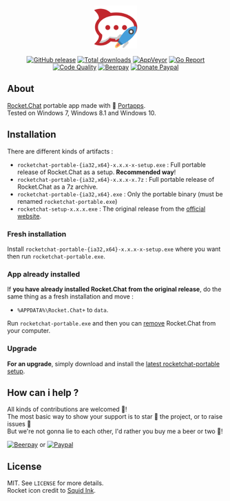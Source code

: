 <p align="center"><a href="https://github.com/portapps/rocketchat-portable" target="_blank"><img width="100" src="https://github.com/portapps/rocketchat-portable/blob/master/res/papp.png"></a></p>

<p align="center">
  <a href="https://github.com/portapps/rocketchat-portable/releases/latest"><img src="https://img.shields.io/github/release/portapps/rocketchat-portable.svg?style=flat-square" alt="GitHub release"></a>
  <a href="https://github.com/portapps/rocketchat-portable/releases/latest"><img src="https://img.shields.io/github/downloads/portapps/rocketchat-portable/total.svg?style=flat-square" alt="Total downloads"></a>
  <a href="https://ci.appveyor.com/project/crazy-max/rocketchat-portable"><img src="https://img.shields.io/appveyor/ci/crazy-max/rocketchat-portable.svg?style=flat-square" alt="AppVeyor"></a>
  <a href="https://goreportcard.com/report/github.com/portapps/rocketchat-portable"><img src="https://goreportcard.com/badge/github.com/portapps/rocketchat-portable?style=flat-square" alt="Go Report"></a>
  <a href="https://www.codacy.com/app/crazy-max/rocketchat-portable"><img src="https://img.shields.io/codacy/grade/8fa6391e00fc4a7e9eb1b1108d5655a2.svg?style=flat-square" alt="Code Quality"></a>
  <a href="https://beerpay.io/portapps/portapps"><img src="https://img.shields.io/beerpay/portapps/portapps.svg?style=flat-square" alt="Beerpay"></a>
  <a href="https://www.paypal.com/cgi-bin/webscr?cmd=_s-xclick&hosted_button_id=WQD7AQGPDEPSG"><img src="https://img.shields.io/badge/donate-paypal-7057ff.svg?style=flat-square" alt="Donate Paypal"></a>
</p>

## About

[Rocket.Chat](https://rocket.chat/) portable app made with 🚀 [Portapps](https://github.com/portapps).<br />
Tested on Windows 7, Windows 8.1 and Windows 10.

## Installation

There are different kinds of artifacts :

* `rocketchat-portable-{ia32,x64}-x.x.x-x-setup.exe` : Full portable release of Rocket.Chat as a setup. **Recommended way**!
* `rocketchat-portable-{ia32,x64}-x.x.x-x.7z` : Full portable release of Rocket.Chat as a 7z archive.
* `rocketchat-portable-{ia32,x64}.exe` : Only the portable binary (must be renamed `rocketchat-portable.exe`)
* `rocketchat-setup-x.x.x.exe` : The original release from the [official website](https://rocket.chat/download).

### Fresh installation

Install `rocketchat-portable-{ia32,x64}-x.x.x-x-setup.exe` where you want then run `rocketchat-portable.exe`.

### App already installed

If **you have already installed Rocket.Chat from the original release**, do the same thing as a fresh installation and move :

* `%APPDATA%\Rocket.Chat+` to `data`.

Run `rocketchat-portable.exe` and then you can [remove](https://support.microsoft.com/en-us/instantanswers/ce7ba88b-4e95-4354-b807-35732db36c4d/repair-or-remove-programs) Rocket.Chat from your computer.

### Upgrade

**For an upgrade**, simply download and install the [latest rocketchat-portable setup](https://github.com/portapps/rocketchat-portable/releases/latest).

## How can i help ?

All kinds of contributions are welcomed :raised_hands:!<br />
The most basic way to show your support is to star :star2: the project, or to raise issues :speech_balloon:<br />
But we're not gonna lie to each other, I'd rather you buy me a beer or two :beers:!

[![Beerpay](https://beerpay.io/portapps/portapps/badge.svg?style=beer-square)](https://beerpay.io/portapps/portapps)
or [![Paypal](https://raw.githubusercontent.com/portapps/portapps/master/res/paypal.png)](https://www.paypal.com/cgi-bin/webscr?cmd=_s-xclick&hosted_button_id=WQD7AQGPDEPSG)

## License

MIT. See `LICENSE` for more details.<br />
Rocket icon credit to [Squid Ink](http://thesquid.ink).
